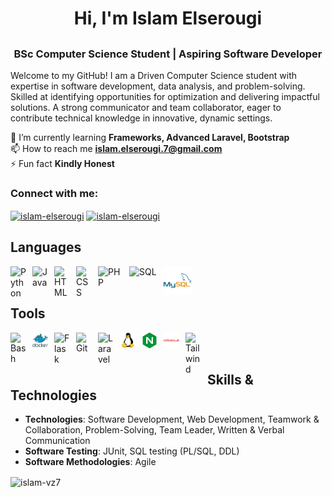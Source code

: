 ## <h1 align="center">Hi, I'm Islam Elserougi</h1>
## <h3 align="center">BSc Computer Science Student | Aspiring Software Developer</h3>

Welcome to my GitHub!
I am a Driven Computer Science student with expertise in software development, data analysis, and problem-solving. Skilled at identifying opportunities for optimization and delivering impactful solutions. A strong communicator and team collaborator, eager to contribute technical knowledge in innovative, dynamic settings.

🌱 I’m currently learning **Frameworks, Advanced Laravel, Bootstrap** <br />
📫 How to reach me **islam.elserougi.7@gmail.com** <br />
⚡ Fun fact **Kindly Honest** 

<h3 align="left">Connect with me:</h3>
<p align="left">
<a href="https://linkedin.com/in/islam-elserougi" target="blank"><img align="center" src="https://raw.githubusercontent.com/rahuldkjain/github-profile-readme-generator/master/src/images/icons/Social/linked-in-alt.svg" alt="islam-elserougi" height="30" width="40" /></a>
<a href="https://github.com/islam-vz7" target="blank"><img align="center" src="https://cdn.jsdelivr.net/npm/simple-icons@3.0.1/icons/github.svg" alt="islam-elserougi" height="30" width="40" /></a>
</p>


## Languages

<img align="left" alt="Python" width="25px" style="padding-right:10px;" src="https://s3.dualstack.us-east-2.amazonaws.com/pythondotorg-assets/media/files/python-logo-only.svg" />
<img align="left" alt="Java" width="25px" style="padding-right:10px;" src="https://upload.wikimedia.org/wikipedia/en/3/30/Java_programming_language_logo.svg" />
<img align="left" alt="HTML" width="25px" style="padding-right:10px;" src="https://upload.wikimedia.org/wikipedia/commons/3/38/HTML5_Badge.svg" />
<img align="left" alt="CSS" width="25px" style="padding-right:10px;" src="https://upload.wikimedia.org/wikipedia/commons/6/62/CSS3_logo.svg" />
<img align="left" alt="PHP" width="40px" style="padding-right:10px;" src="https://upload.wikimedia.org/wikipedia/commons/2/27/PHP-logo.svg" />
<img align="left" alt="SQL" width="45px" style="padding-right:10px;" src="https://upload.wikimedia.org/wikipedia/commons/d/d7/Sql_data_base_with_logo.svg" />
<img align="left" alt="MySQL" width="45px" style="padding-right:10px;" src="https://raw.githubusercontent.com/devicons/devicon/master/icons/mysql/mysql-original-wordmark.svg" />


<br /><br />

## Tools

<img align="left" alt="Bash" width="25px" style="padding-right:10px;" src="https://www.vectorlogo.zone/logos/gnu_bash/gnu_bash-icon.svg" />
<img align="left" alt="Docker" width="25px" style="padding-right:10px;" src="https://raw.githubusercontent.com/devicons/devicon/master/icons/docker/docker-original-wordmark.svg" />
<img align="left" alt="Flask" width="25px" style="padding-right:10px;" src="https://icon.icepanel.io/Technology/png-shadow-512/Flask.png" />
<img align="left" alt="Git" width="25px" style="padding-right:10px;" src="https://www.vectorlogo.zone/logos/git-scm/git-scm-icon.svg" />
<img align="left" alt="Laravel" width="25px" style="padding-right:10px;" src="https://cdn.worldvectorlogo.com/logos/laravel-2.svg" />
<img align="left" alt="Linux" width="25px" style="padding-right:10px;" src="https://raw.githubusercontent.com/devicons/devicon/master/icons/linux/linux-original.svg" />
<img align="left" alt="NGINX" width="25px" style="padding-right:10px;" src="https://raw.githubusercontent.com/devicons/devicon/master/icons/nginx/nginx-original.svg" />
<img align="left" alt="Oracle" width="25px" style="padding-right:10px;" src="https://raw.githubusercontent.com/devicons/devicon/master/icons/oracle/oracle-original.svg" />
<img align="left" alt="Tailwind" width="25px" style="padding-right:10px;" src="https://www.vectorlogo.zone/logos/tailwindcss/tailwindcss-icon.svg" />



<br /><br />


## Skills & Technologies 
- **Technologies**: Software Development, Web Development, Teamwork & Collaboration, Problem-Solving, Team Leader, Written & Verbal Communication
- **Software Testing**: JUnit, SQL testing (PL/SQL, DDL)
- **Software Methodologies**: Agile


<p><img align="center" src="https://github-readme-stats.vercel.app/api/top-langs?username=islam-vz7&show_icons=true&theme=onedark&title_color=3abbb9&locale=en&layout=compact" alt="islam-vz7" /></p>
